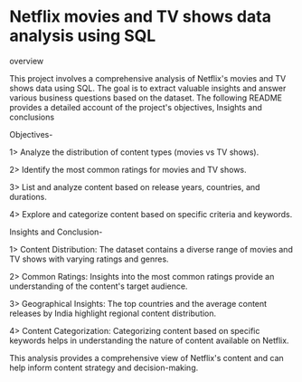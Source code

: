 # Netflix movies and TV shows data analysis using SQL



overview

This project involves a comprehensive analysis of Netflix's movies and TV shows data using SQL. The goal is to extract valuable insights and answer various business questions based on the dataset. The following README provides a detailed account of the project's objectives,  Insights and conclusions




Objectives-

1> Analyze the distribution of content types (movies vs TV shows).

2> Identify the most common ratings for movies and TV shows.

3> List and analyze content based on release years, countries, and durations.

4> Explore and categorize content based on specific criteria and keywords.





Insights and Conclusion-

1> Content Distribution: The dataset contains a diverse range of movies and TV shows with varying ratings and genres.

2> Common Ratings: Insights into the most common ratings provide an understanding of the content's target audience.

3> Geographical Insights: The top countries and the average content releases by India highlight regional content 
   distribution.

4> Content Categorization: Categorizing content based on specific keywords helps in understanding the nature of content 
   available on Netflix.

This analysis provides a comprehensive view of Netflix's content and can help inform content strategy and decision-making.


